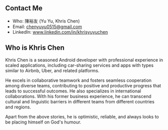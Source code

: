 

## Contact Me

- Who: 陳裕友 (Yu Yu, Khris Chen)
- Email: chenyuyu0515@gmail.com
- LinkedIn: www.linkedin.com/in/khrisyuyuchen


## Who is Khris Chen

Khris Chen is a seasoned Android developer with professional experience in scaled applications, 
including car-sharing services and apps with types similar to Airbnb, Uber, and related platforms. 

He excels in collaborative teamwork and fosters seamless cooperation among diverse teams, 
contributing to positive and productive progress that leads to successful outcomes. He also specializes in international collaborations. With his former business experience, 
he can transcend cultural and linguistic barriers in different teams from different countries and regions.

Apart from the above stories, he is optimistic, reliable, and always looks to be placing himself on God's humour.




